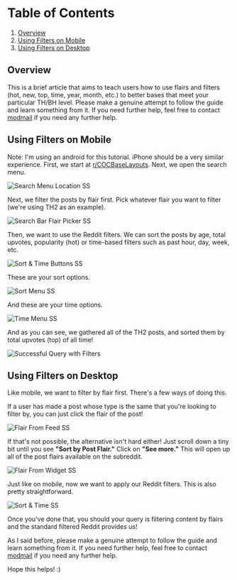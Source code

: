 # Table of Contents
1. [Overview](#overview)
2. [Using Filters on Mobile](#using-filters-on-mobile)
3. [Using Filters on Desktop](#using-filters-on-desktop)

## Overview
This is a brief article that aims to teach users how to use flairs and filters (hot, new, top, time, year, month, etc.) to better bases that meet your particular TH/BH level. Please make a genuine attempt to follow the guide and learn something from it. If you need further help, feel free to contact [modmail](https://www.reddit.com/message/compose?to=%2Fr%2Fcocbaselayouts) if you need any further help.

## Using Filters on Mobile
Note: I'm using an android for this tutorial. iPhone should be a very similar experience.
First, we start at [r/COCBaseLayouts](https://www.reddit.com/r/COCBaseLayouts/). Next, we open the search menu.

![Search Menu Location SS](cocbaselayouts-images/mobile/Search-Menu-Location-SS.png)

Next, we filter the posts by flair first. Pick whatever flair you want to filter (we're using TH2 as an example).

![Search Bar Flair Picker SS](cocbaselayouts-images/mobile/Search-Bar-Flair-Picker-SS.png)

Then, we want to use the Reddit filters. We can sort the posts by age, total upvotes, popularity (hot) or time-based filters such as past hour, day, week, etc.

![Sort & Time Buttons SS](cocbaselayouts-images/mobile/Sort-&-Time-Buttons-SS.png)

These are your sort options.

![Sort Menu SS](cocbaselayouts-images/mobile/Sort-Menu-SS.png)

And these are your time options.

![Time Menu SS](cocbaselayouts-images/mobile/Time-Menu-SS.png)

And as you can see, we gathered all of the TH2 posts, and sorted them by total upvotes (top) of all time!

![Successful Query with Filters](cocbaselayouts-images/mobile/Successful-Query-with-Filters.png)


## Using Filters on Desktop
Like mobile, we want to filter by flair first. There's a few ways of doing this.

If a user has made a post whose type is the same that you're looking to filter by, you can just click the flair of the post!

![Flair From Feed SS](cocbaselayouts-images/desktop/Flair-From-Feed-SS.png)

If that's not possible, the alternative isn't hard either! Just scroll down a tiny bit until you see **"Sort by Post Flair."** Click on **"See more."** This will open up all of the post flairs available on the subreddit.

![Flair From Widget SS](cocbaselayouts-images/desktop/Flair-From-Widget-SS.png)

Just like on mobile, now we want to apply our Reddit filters. This is also pretty straightforward.

![Sort & Time SS](cocbaselayouts-images/desktop/Sort-&-Time-SS.png)

Once you've done that, you should your query is filtering content by flairs and the standard filtered Reddit provides us!

As I said before, please make a genuine attempt to follow the guide and learn something from it. If you need further help, feel free to contact [modmail](https://www.reddit.com/message/compose?to=%2Fr%2Fcocbaselayouts) if you need any further help.

Hope this helps! :)
